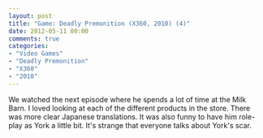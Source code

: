 ```yaml
---
layout: post
title: "Game: Deadly Premonition (X360, 2010) (4)"
date: 2012-05-11 00:00
comments: true
categories:
- "Video Games"
- "Deadly Premonition"
- "X360"
- "2010"
---
```


We watched the next episode where he spends a lot of time at the
Milk Barn. I loved looking at each of the different products in
the store. There was more clear Japanese translations. It was also
funny to have him role-play as York a little bit. It's strange
that everyone talks about York's scar.
